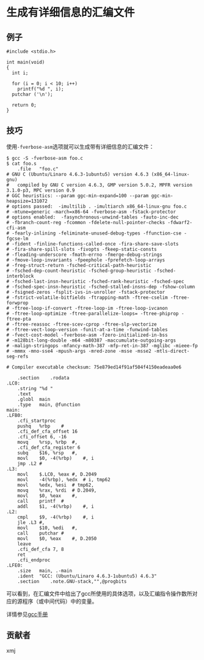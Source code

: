 # 生成有详细信息的汇编文件

## 例子

	#include <stdio.h>
	
	int main(void)
	{
	  int i;
	
	  for (i = 0; i < 10; i++)
	    printf("%d ", i);
	  putchar ('\n');
	
	  return 0;
	}

## 技巧

使用`-fverbose-asm`选项就可以生成带有详细信息的汇编文件：

	$ gcc -S -fverbose-asm foo.c
	$ cat foo.s
		.file	"foo.c"
	# GNU C (Ubuntu/Linaro 4.6.3-1ubuntu5) version 4.6.3 (x86_64-linux-gnu)
	#	compiled by GNU C version 4.6.3, GMP version 5.0.2, MPFR version 3.1.0-p3, MPC version 0.9
	# GGC heuristics: --param ggc-min-expand=100 --param ggc-min-heapsize=131072
	# options passed:  -imultilib . -imultiarch x86_64-linux-gnu foo.c
	# -mtune=generic -march=x86-64 -fverbose-asm -fstack-protector
	# options enabled:  -fasynchronous-unwind-tables -fauto-inc-dec
	# -fbranch-count-reg -fcommon -fdelete-null-pointer-checks -fdwarf2-cfi-asm
	# -fearly-inlining -feliminate-unused-debug-types -ffunction-cse -fgcse-lm
	# -fident -finline-functions-called-once -fira-share-save-slots
	# -fira-share-spill-slots -fivopts -fkeep-static-consts
	# -fleading-underscore -fmath-errno -fmerge-debug-strings
	# -fmove-loop-invariants -fpeephole -fprefetch-loop-arrays
	# -freg-struct-return -fsched-critical-path-heuristic
	# -fsched-dep-count-heuristic -fsched-group-heuristic -fsched-interblock
	# -fsched-last-insn-heuristic -fsched-rank-heuristic -fsched-spec
	# -fsched-spec-insn-heuristic -fsched-stalled-insns-dep -fshow-column
	# -fsigned-zeros -fsplit-ivs-in-unroller -fstack-protector
	# -fstrict-volatile-bitfields -ftrapping-math -ftree-cselim -ftree-forwprop
	# -ftree-loop-if-convert -ftree-loop-im -ftree-loop-ivcanon
	# -ftree-loop-optimize -ftree-parallelize-loops= -ftree-phiprop -ftree-pta
	# -ftree-reassoc -ftree-scev-cprop -ftree-slp-vectorize
	# -ftree-vect-loop-version -funit-at-a-time -funwind-tables
	# -fvect-cost-model -fverbose-asm -fzero-initialized-in-bss
	# -m128bit-long-double -m64 -m80387 -maccumulate-outgoing-args
	# -malign-stringops -mfancy-math-387 -mfp-ret-in-387 -mglibc -mieee-fp
	# -mmmx -mno-sse4 -mpush-args -mred-zone -msse -msse2 -mtls-direct-seg-refs
	
	# Compiler executable checksum: 75e879ed14f91af504f4150eadeaa0e6
	
		.section	.rodata
	.LC0:
		.string	"%d "
		.text
		.globl	main
		.type	main, @function
	main:
	.LFB0:
		.cfi_startproc
		pushq	%rbp	#
		.cfi_def_cfa_offset 16
		.cfi_offset 6, -16
		movq	%rsp, %rbp	#,
		.cfi_def_cfa_register 6
		subq	$16, %rsp	#,
		movl	$0, -4(%rbp)	#, i
		jmp	.L2	#
	.L3:
		movl	$.LC0, %eax	#, D.2049
		movl	-4(%rbp), %edx	# i, tmp62
		movl	%edx, %esi	# tmp62,
		movq	%rax, %rdi	# D.2049,
		movl	$0, %eax	#,
		call	printf	#
		addl	$1, -4(%rbp)	#, i
	.L2:
		cmpl	$9, -4(%rbp)	#, i
		jle	.L3	#,
		movl	$10, %edi	#,
		call	putchar	#
		movl	$0, %eax	#, D.2050
		leave
		.cfi_def_cfa 7, 8
		ret
		.cfi_endproc
	.LFE0:
		.size	main, .-main
		.ident	"GCC: (Ubuntu/Linaro 4.6.3-1ubuntu5) 4.6.3"
		.section	.note.GNU-stack,"",@progbits

可以看到，在汇编文件中给出了gcc所使用的具体选项，以及汇编指令操作数所对应的源程序（或中间代码）中的变量。

详情参见[gcc手册](https://gcc.gnu.org/onlinedocs/gcc/Code-Gen-Options.html#index-fverbose-asm-2614)

## 贡献者

xmj

